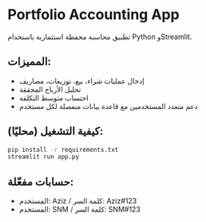 # Portfolio Accounting App

تطبيق محاسبة محفظة استثمارية باستخدام Python وStreamlit.

## المميزات:
- إدخال عمليات شراء، بيع، توزيعات، مصاريف
- تحليل الأرباح المحققة
- احتساب متوسط التكلفة
- دعم متعدد المستخدمين مع قاعدة بيانات منفصلة لكل مستخدم

## كيفية التشغيل (محليًا):
```bash
pip install -r requirements.txt
streamlit run app.py
```

## حسابات مفعّلة:
- المستخدم: Aziz / كلمة السر: Aziz#123
- المستخدم: SNM  / كلمة السر: SNM#123
